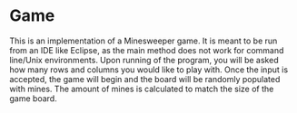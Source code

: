 # Game

This is an implementation of a Minesweeper game. It is meant to be run from an IDE like Eclipse, as the main
method does not work for command line/Unix environments. Upon running of the program, you will be asked how many rows and columns you would like to play with. Once the input is accepted, the game will begin and the board will be randomly populated with mines. The amount of mines is calculated to match the size of the game board.

